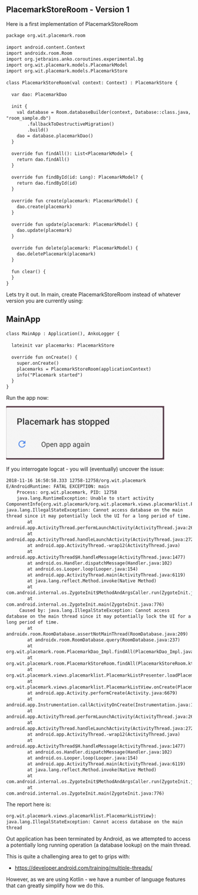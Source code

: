 ## PlacemarkStoreRoom - Version 1

Here is a first implementation of PlacemarkStoreRoom

~~~
package org.wit.placemark.room

import android.content.Context
import androidx.room.Room
import org.jetbrains.anko.coroutines.experimental.bg
import org.wit.placemark.models.PlacemarkModel
import org.wit.placemark.models.PlacemarkStore

class PlacemarkStoreRoom(val context: Context) : PlacemarkStore {

  var dao: PlacemarkDao

  init {
    val database = Room.databaseBuilder(context, Database::class.java, "room_sample.db")
        .fallbackToDestructiveMigration()
        .build()
    dao = database.placemarkDao()
  }

  override fun findAll(): List<PlacemarkModel> {
    return dao.findAll()
  }

  override fun findById(id: Long): PlacemarkModel? {
    return dao.findById(id)
  }

  override fun create(placemark: PlacemarkModel) {
    dao.create(placemark)
  }

  override fun update(placemark: PlacemarkModel) {
    dao.update(placemark)
  }

  override fun delete(placemark: PlacemarkModel) {
    dao.deletePlacemark(placemark)
  }

  fun clear() {
  }
}
~~~

Lets try it out. In main, create PlacemarkStoreRoom instead of whatever version you are currently using:

## MainApp
~~~
class MainApp : Application(), AnkoLogger {

  lateinit var placemarks: PlacemarkStore

  override fun onCreate() {
    super.onCreate()
    placemarks = PlacemarkStoreRoom(applicationContext)
    info("Placemark started")
  }
}
~~~

Run the app now:

![](img/03.png)

If you interrogate logcat - you will (eventually) uncover the issue:

~~~
2018-11-16 16:50:58.333 12758-12758/org.wit.placemark E/AndroidRuntime: FATAL EXCEPTION: main
    Process: org.wit.placemark, PID: 12758
    java.lang.RuntimeException: Unable to start activity ComponentInfo{org.wit.placemark/org.wit.placemark.views.placemarklist.PlacemarkListView}: java.lang.IllegalStateException: Cannot access database on the main thread since it may potentially lock the UI for a long period of time.
        at android.app.ActivityThread.performLaunchActivity(ActivityThread.java:2665)
        at android.app.ActivityThread.handleLaunchActivity(ActivityThread.java:2726)
        at android.app.ActivityThread.-wrap12(ActivityThread.java)
        at android.app.ActivityThread$H.handleMessage(ActivityThread.java:1477)
        at android.os.Handler.dispatchMessage(Handler.java:102)
        at android.os.Looper.loop(Looper.java:154)
        at android.app.ActivityThread.main(ActivityThread.java:6119)
        at java.lang.reflect.Method.invoke(Native Method)
        at com.android.internal.os.ZygoteInit$MethodAndArgsCaller.run(ZygoteInit.java:886)
        at com.android.internal.os.ZygoteInit.main(ZygoteInit.java:776)
     Caused by: java.lang.IllegalStateException: Cannot access database on the main thread since it may potentially lock the UI for a long period of time.
        at androidx.room.RoomDatabase.assertNotMainThread(RoomDatabase.java:209)
        at androidx.room.RoomDatabase.query(RoomDatabase.java:237)
        at org.wit.placemark.room.PlacemarkDao_Impl.findAll(PlacemarkDao_Impl.java:137)
        at org.wit.placemark.room.PlacemarkStoreRoom.findAll(PlacemarkStoreRoom.kt:21)
        at org.wit.placemark.views.placemarklist.PlacemarkListPresenter.loadPlacemarks(PlacemarkListPresenter.kt:23)
        at org.wit.placemark.views.placemarklist.PlacemarkListView.onCreate(PlacemarkListView.kt:25)
        at android.app.Activity.performCreate(Activity.java:6679)
        at android.app.Instrumentation.callActivityOnCreate(Instrumentation.java:1118)
        at android.app.ActivityThread.performLaunchActivity(ActivityThread.java:2618)
        at android.app.ActivityThread.handleLaunchActivity(ActivityThread.java:2726) 
        at android.app.ActivityThread.-wrap12(ActivityThread.java) 
        at android.app.ActivityThread$H.handleMessage(ActivityThread.java:1477) 
        at android.os.Handler.dispatchMessage(Handler.java:102) 
        at android.os.Looper.loop(Looper.java:154) 
        at android.app.ActivityThread.main(ActivityThread.java:6119) 
        at java.lang.reflect.Method.invoke(Native Method) 
        at com.android.internal.os.ZygoteInit$MethodAndArgsCaller.run(ZygoteInit.java:886) 
        at com.android.internal.os.ZygoteInit.main(ZygoteInit.java:776) 
~~~

The report here is:

~~~
org.wit.placemark.views.placemarklist.PlacemarkListView}: java.lang.IllegalStateException: Cannot access database on the main thread 
~~~


Out application has been terminated by Android, as we attempted to access a potentially long running operation (a database lookup) on the main thread.

This is quite a challenging area to get to grips with:

- <https://developer.android.com/training/multiple-threads/>

However, as we are using Kotlin - we have a number of language features that can greatly simplify how we do this.


